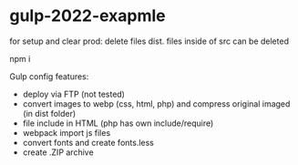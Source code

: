 # gulp-2022-exapmle
for setup and clear prod: delete files dist. files inside of src can be deleted

npm i

Gulp config features:
* deploy via FTP (not tested)
* convert images to webp (css, html, php) and compress original imaged (in dist folder)
* file include in HTML (php has own include/require)
* webpack import js files
* convert fonts and create fonts.less
* create .ZIP archive
